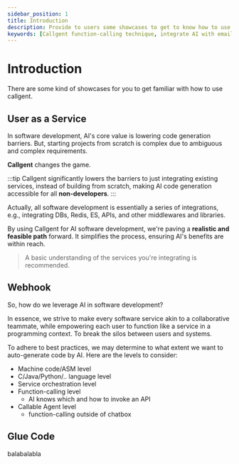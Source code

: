 ```yaml
---
sidebar_position: 1
title: Introduction
description: Provide to users some showcases to get to know how to use callgent.
keywords: [Callgent function-calling technique, integrate AI with email and Slack, Callgent vs Zapier functionality,  Callgent for no-code automation, progressive function calling in AI, Callgent API integration examples, Callgent user-system orchestration, copilot, code generator, v0.dev, SWE-bench, iPaaS]
---
```


# Introduction
There are some kind of showcases for you to get familiar with how to use callgent.

## User as a Service

In software development, AI's core value is lowering code generation barriers. But, starting projects from scratch is complex due to ambiguous and complex requirements.

**Callgent** changes the game.

:::tip
Callgent significantly lowers the barriers to just integrating existing services, instead of building from scratch, making AI code generation accessible for all **non-developers**.
:::

Actually, all software development is essentially a series of integrations, e.g., integrating DBs, Redis, ES, APIs, and other middlewares and libraries.

By using Callgent for AI software development, we're paving a **realistic and feasible path** forward. It simplifies the process, ensuring AI's benefits are within reach.

> A basic understanding of the services you're integrating is recommended.

## Webhook

So, how do we leverage AI in software development?

In essence, we strive to make every software service akin to a collaborative teammate, while empowering each user to function like a service in a programming context. To break the silos between users and systems.

To adhere to best practices, we may determine to what extent we want to auto-generate code by AI. Here are the levels to consider:

- Machine code/ASM level
- C/Java/Python/.. language level
- Service orchestration level
- Function-calling level
  - AI knows which and how to invoke an API
- Callable Agent level
  - function-calling outside of chatbox

## Glue Code
balabalabla
